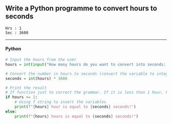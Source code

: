 ## Write a Python programme to convert hours to seconds

```
Hrs : 1
Sec : 3600
```

---

<CodeBlock slots="heading, code" repeat="1" languages="Python" />

#### Python

```python
# Input the hours from the user
hours = int(input("How many hours do you want to convert into seconds: "))

# Convert the number in hours to seconds (convert the variable to integer because input gets input as string by default)
seconds = int(hours) * 3600

# Print the result
# If function just to correct the grammar. If it is less than 1 hour, keep it singular, else turn into plural.
if hours <= 1:
    # Using f string to insert the variables
    print(f"{hours} hour is equal to {seconds} seconds!")
else:
    print(f"{hours} hours is equal to {seconds} seconds!")
```
